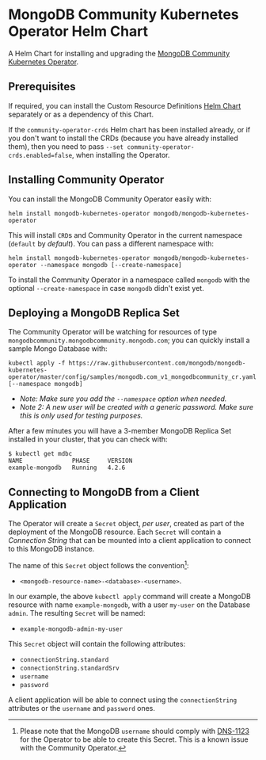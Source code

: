 # MongoDB Community Kubernetes Operator Helm Chart

A Helm Chart for installing and upgrading the [MongoDB Community
Kubernetes Operator](https://github.com/mongodb/mongodb-kubernetes-operator).

## Prerequisites

If required, you can install the Custom Resource Definitions [Helm
Chart](../community-operator-crds/) separately or as a dependency of this Chart.

If the `community-operator-crds` Helm chart has been installed already, or if you
don't want to install the CRDs (because you have already installed them), then
you need to pass `--set community-operator-crds.enabled=false`, when
installing the Operator.

## Installing Community Operator

You can install the MongoDB Community Operator easily with:

``` shell
helm install mongodb-kubernetes-operator mongodb/mongodb-kubernetes-operator
```

This will install `CRD`s and Community Operator in the current namespace
(`default` by _default_). You can pass a different namespace with:

``` shell
helm install mongodb-kubernetes-operator mongodb/mongodb-kubernetes-operator --namespace mongodb [--create-namespace]
```

To install the Community Operator in a namespace called `mongodb` with the
optional `--create-namespace` in case `mongodb` didn't exist yet.


## Deploying a MongoDB Replica Set

The Community Operator will be watching for resources of type
`mongodbcommunity.mongodbcommunity.mongodb.com`; you can quickly install
a sample Mongo Database with:

``` shell
kubectl apply -f https://raw.githubusercontent.com/mongodb/mongodb-kubernetes-operator/master/config/samples/mongodb.com_v1_mongodbcommunity_cr.yaml [--namespace mongodb]
```

- _Note: Make sure you add the `--namespace` option when needed._
- _Note 2: A new user will be created with a generic password. Make sure this is
  only used for testing purposes._

After a few minutes you will have a 3-member MongoDB Replica Set installed in
your cluster, that you can check with:

``` shell
$ kubectl get mdbc
NAME              PHASE     VERSION
example-mongodb   Running   4.2.6
```

## Connecting to MongoDB from a Client Application

The Operator will create a `Secret` object, _per user_, created as part of the
deployment of the MongoDB resource. Each `Secret` will contain a _Connection
String_ that can be mounted into a client application to connect to this MongoDB
instance.

The name of this `Secret` object follows the convention[^1]:

- `<mongodb-resource-name>-<database>-<username>`.

[^1]: Please note that the MongoDB `username` should comply with
    [DNS-1123](https://kubernetes.io/docs/concepts/overview/working-with-objects/names/#dns-label-names)
    for the Operator to be able to create this Secret. This is a known issue
    with the Community Operator.

In our example, the above `kubectl apply` command will create a MongoDB resource
with name `example-mongodb`, with a user `my-user` on the Database `admin`. The
resulting `Secret` will be named:

- `example-mongodb-admin-my-user`

This `Secret` object will contain the following attributes:

- `connectionString.standard`
- `connectionString.standardSrv`
- `username`
- `password`

A client application will be able to connect using the `connectionString`
attributes or the `username` and `password` ones.
